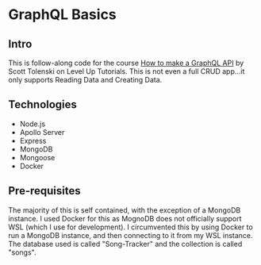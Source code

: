 # GraphQL Basics

## Intro

This is follow-along code for the course [How to make a GraphQL API](https://levelup.video/tutorials/how-to-make-a-graphql-api) by Scott Tolenski on Level Up Tutorials. 
This is not even a full CRUD app...it only supports Reading Data and Creating Data.

## Technologies

- Node.js
- Apollo Server
- Express
- MongoDB
- Mongoose
- Docker

## Pre-requisites

The majority of this is self contained, with the exception of a MongoDB instance. I used Docker for this as MognoDB does not officially support WSL (which I use for development). 
I circumvented this by using Docker to run a MongoDB instance, and then connecting to it from my WSL instance. The database used is called "Song-Tracker" and the collection is 
called "songs". 